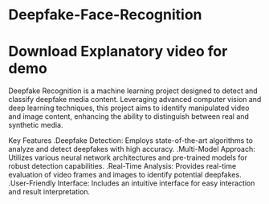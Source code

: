 # Deepfake-Face-Recognition

 # Download Explanatory video for demo  


Deepfake Recognition is a machine learning project designed to detect and classify deepfake media content. Leveraging advanced computer vision and deep learning techniques, this project aims to identify manipulated video and image content, enhancing the ability to distinguish between real and synthetic media.

Key Features
.Deepfake Detection: Employs state-of-the-art algorithms to analyze and detect deepfakes with high accuracy.
.Multi-Model Approach: Utilizes various neural network architectures and pre-trained models for robust detection capabilities.
.Real-Time Analysis: Provides real-time evaluation of video frames and images to identify potential deepfakes.
.User-Friendly Interface: Includes an intuitive interface for easy interaction and result interpretation.


